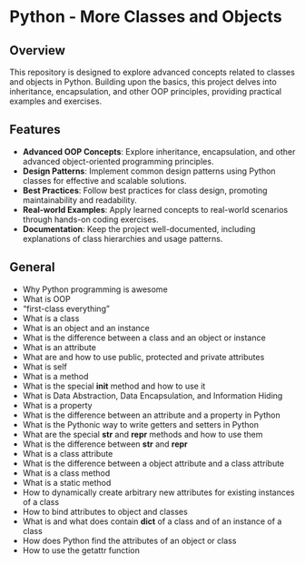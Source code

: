 # Python - More Classes and Objects


## Overview

This repository is designed to explore advanced concepts related to classes and objects in Python. Building upon the basics, this project delves into inheritance, encapsulation, and other OOP principles, providing practical examples and exercises.

## Features

- **Advanced OOP Concepts**: Explore inheritance, encapsulation, and other advanced object-oriented programming principles.
- **Design Patterns**: Implement common design patterns using Python classes for effective and scalable solutions.
- **Best Practices**: Follow best practices for class design, promoting maintainability and readability.
- **Real-world Examples**: Apply learned concepts to real-world scenarios through hands-on coding exercises.
- **Documentation**: Keep the project well-documented, including explanations of class hierarchies and usage patterns.


## General

- Why Python programming is awesome
- What is OOP
- “first-class everything”
- What is a class
- What is an object and an instance
- What is the difference between a class and an object or instance
- What is an attribute
- What are and how to use public, protected and private attributes
- What is self
- What is a method
- What is the special __init__ method and how to use it
- What is Data Abstraction, Data Encapsulation, and Information Hiding
- What is a property
- What is the difference between an attribute and a property in Python
- What is the Pythonic way to write getters and setters in Python
- What are the special __str__ and __repr__ methods and how to use them
- What is the difference between __str__ and __repr__
- What is a class attribute
- What is the difference between a object attribute and a class attribute
- What is a class method
- What is a static method
- How to dynamically create arbitrary new attributes for existing instances of a class
- How to bind attributes to object and classes
- What is and what does contain __dict__ of a class and of an instance of a class
- How does Python find the attributes of an object or class
- How to use the getattr function
